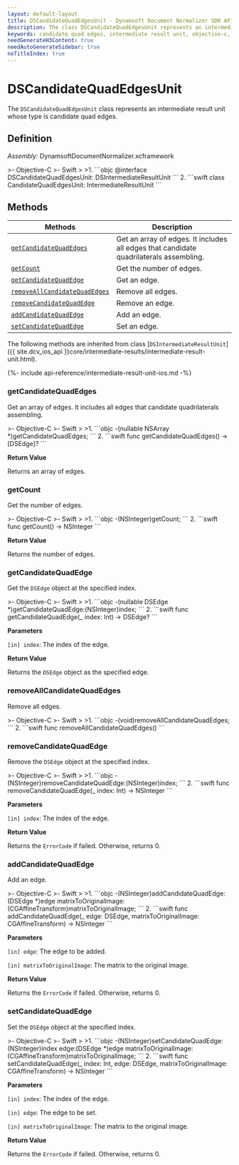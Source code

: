 ```yaml
---
layout: default-layout
title: DSCandidateQuadEdgesUnit - Dynamsoft Document Normalizer SDK API Reference
description: The class DSCandidateQuadEdgesUnit represents an intermediate result unit whose type is candidate quad edges.
keywords: candidate quad edges, intermediate result unit, objective-c, swift
needGenerateH3Content: true
needAutoGenerateSidebar: true
noTitleIndex: true
---
```


# DSCandidateQuadEdgesUnit

The `DSCandidateQuadEdgesUnit` class represents an intermediate result unit whose type is candidate quad edges.

## Definition

*Assembly:* DynamsoftDocumentNormalizer.xcframework

<div class="sample-code-prefix"></div>
>- Objective-C
>- Swift
>
>1. 
```objc
@interface DSCandidateQuadEdgesUnit: DSIntermediateResultUnit
```
2. 
```swift
class CandidateQuadEdgesUnit: IntermediateResultUnit
```

## Methods

| Methods | Description |
| ------- | ----------- |
| [`getCandidateQuadEdges`](#getcandidatequadedges) | Get an array of edges. It includes all edges that candidate quadrilaterals assembling. |
| [`getCount`](#getcount) | Get the number of edges. |
| [`getCandidateQuadEdge`](#getcandidatequadedge) | Get an edge. |
| [`removeAllCandidateQuadEdges`](#removeallcandidatequadedges) | Remove all edges. |
| [`removeCandidateQuadEdge`](#removecandidatequadedge) | Remove an edge. |
| [`addCandidateQuadEdge`](#addcandidatequadedge) | Add an edge. |
| [`setCandidateQuadEdge`](#setcandidatequadedge) | Set an edge. |

The following methods are inherited from class [`DSIntermediateResultUnit`]({{ site.dcv_ios_api }}core/intermediate-results/intermediate-result-unit.html).

{%- include api-reference/intermediate-result-unit-ios.md -%}

### getCandidateQuadEdges

Get an array of edges. It includes all edges that candidate quadrilaterals assembling.

<div class="sample-code-prefix"></div>
>- Objective-C
>- Swift
>
>1. 
```objc
-(nullable NSArray<DSEdge *> *)getCandidateQuadEdges;
```
2. 
```swift
func getCandidateQuadEdges() -> [DSEdge]?
```

**Return Value**

Returns an array of edges.

### getCount

Get the number of edges.

<div class="sample-code-prefix"></div>
>- Objective-C
>- Swift
>
>1. 
```objc
-(NSInteger)getCount;
```
2. 
```swift
func getCount() -> NSInteger
```

**Return Value**

Returns the number of edges.

### getCandidateQuadEdge

Get the `DSEdge` object at the specified index.

<div class="sample-code-prefix"></div>
>- Objective-C
>- Swift
>
>1. 
```objc
-(nullable DSEdge *)getCandidateQuadEdge:(NSInteger)index;
```
2. 
```swift
func getCandidateQuadEdge(_ index: Int) -> DSEdge?
```

**Parameters**

`[in] index`: The index of the edge.

**Return Value**

Returns the `DSEdge` object as the specified edge.

### removeAllCandidateQuadEdges

Remove all edges.

<div class="sample-code-prefix"></div>
>- Objective-C
>- Swift
>
>1. 
```objc
-(void)removeAllCandidateQuadEdges;
```
2. 
```swift
func removeAllCandidateQuadEdges()
```

### removeCandidateQuadEdge

Remove the `DSEdge` object at the specified index.

<div class="sample-code-prefix"></div>
>- Objective-C
>- Swift
>
>1. 
```objc
-(NSInteger)removeCandidateQuadEdge:(NSInteger)index;
```
2. 
```swift
func removeCandidateQuadEdge(_ index: Int) -> NSInteger
```

**Parameters**

`[in] index`: The index of the edge.

**Return Value**

Returns the `ErrorCode` if failed. Otherwise, returns 0.

### addCandidateQuadEdge

Add an edge.

<div class="sample-code-prefix"></div>
>- Objective-C
>- Swift
>
>1. 
```objc
-(NSInteger)addCandidateQuadEdge:(DSEdge *)edge
           matrixToOriginalImage:(CGAffineTransform)matrixToOriginalImage;
```
2. 
```swift
func addCandidateQuadEdge(_ edge: DSEdge, matrixToOriginalImage: CGAffineTransform) -> NSInteger
```

**Parameters**

`[in] edge`: The edge to be added.

`[in] matrixToOriginalImage`: The matrix to the original image.

**Return Value**

Returns the `ErrorCode` if failed. Otherwise, returns 0.

### setCandidateQuadEdge

Set the `DSEdge` object at the specified index.

<div class="sample-code-prefix"></div>
>- Objective-C
>- Swift
>
>1. 
```objc
-(NSInteger)setCandidateQuadEdge:(NSInteger)index 
                            edge:(DSEdge *)edge
           matrixToOriginalImage:(CGAffineTransform)matrixToOriginalImage;
```
2. 
```swift
func setCandidateQuadEdge(_ index: Int, edge: DSEdge, matrixToOriginalImage: CGAffineTransform) -> NSInteger
```

**Parameters**

`[in] index`: The index of the edge.

`[in] edge`: The edge to be set.

`[in] matrixToOriginalImage`: The matrix to the original image.

**Return Value**

Returns the `ErrorCode` if failed. Otherwise, returns 0.
